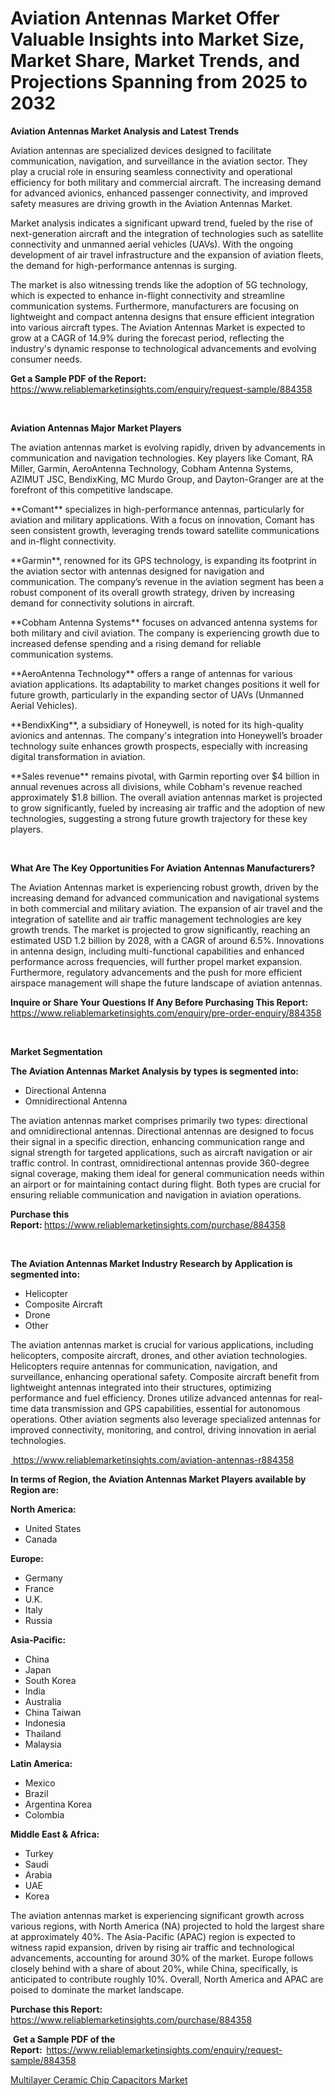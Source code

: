 <p><h1>Aviation Antennas Market Offer Valuable Insights into Market Size, Market Share, Market Trends, and Projections Spanning from 2025 to 2032</h1></p><p><strong>Aviation Antennas Market Analysis and Latest Trends</strong></p>
<p><p>Aviation antennas are specialized devices designed to facilitate communication, navigation, and surveillance in the aviation sector. They play a crucial role in ensuring seamless connectivity and operational efficiency for both military and commercial aircraft. The increasing demand for advanced avionics, enhanced passenger connectivity, and improved safety measures are driving growth in the Aviation Antennas Market.</p><p>Market analysis indicates a significant upward trend, fueled by the rise of next-generation aircraft and the integration of technologies such as satellite connectivity and unmanned aerial vehicles (UAVs). With the ongoing development of air travel infrastructure and the expansion of aviation fleets, the demand for high-performance antennas is surging.</p><p>The market is also witnessing trends like the adoption of 5G technology, which is expected to enhance in-flight connectivity and streamline communication systems. Furthermore, manufacturers are focusing on lightweight and compact antenna designs that ensure efficient integration into various aircraft types. The Aviation Antennas Market is expected to grow at a CAGR of 14.9% during the forecast period, reflecting the industry's dynamic response to technological advancements and evolving consumer needs.</p></p>
<p><strong>Get a Sample PDF of the Report:&nbsp;</strong> <a href="https://www.reliablemarketinsights.com/enquiry/request-sample/884358?utm_campaign=2311&utm_medium=2&utm_source=Github&utm_content=ia&utm_term=10022025&utm_id=aviation-antennas">https://www.reliablemarketinsights.com/enquiry/request-sample/884358</a></p>
<p>&nbsp;</p>
<p><strong>Aviation Antennas Major Market Players</strong></p>
<p><p>The aviation antennas market is evolving rapidly, driven by advancements in communication and navigation technologies. Key players like Comant, RA Miller, Garmin, AeroAntenna Technology, Cobham Antenna Systems, AZIMUT JSC, BendixKing, MC Murdo Group, and Dayton-Granger are at the forefront of this competitive landscape.</p><p>**Comant** specializes in high-performance antennas, particularly for aviation and military applications. With a focus on innovation, Comant has seen consistent growth, leveraging trends toward satellite communications and in-flight connectivity.</p><p>**Garmin**, renowned for its GPS technology, is expanding its footprint in the aviation sector with antennas designed for navigation and communication. The company’s revenue in the aviation segment has been a robust component of its overall growth strategy, driven by increasing demand for connectivity solutions in aircraft.</p><p>**Cobham Antenna Systems** focuses on advanced antenna systems for both military and civil aviation. The company is experiencing growth due to increased defense spending and a rising demand for reliable communication systems. </p><p>**AeroAntenna Technology** offers a range of antennas for various aviation applications. Its adaptability to market changes positions it well for future growth, particularly in the expanding sector of UAVs (Unmanned Aerial Vehicles).</p><p>**BendixKing**, a subsidiary of Honeywell, is noted for its high-quality avionics and antennas. The company's integration into Honeywell’s broader technology suite enhances growth prospects, especially with increasing digital transformation in aviation.</p><p>**Sales revenue** remains pivotal, with Garmin reporting over $4 billion in annual revenues across all divisions, while Cobham's revenue reached approximately $1.8 billion. The overall aviation antennas market is projected to grow significantly, fueled by increasing air traffic and the adoption of new technologies, suggesting a strong future growth trajectory for these key players.</p></p>
<p>&nbsp;</p>
<p><strong>What Are The Key Opportunities For Aviation Antennas Manufacturers?</strong></p>
<p><p>The Aviation Antennas market is experiencing robust growth, driven by the increasing demand for advanced communication and navigational systems in both commercial and military aviation. The expansion of air travel and the integration of satellite and air traffic management technologies are key growth trends. The market is projected to grow significantly, reaching an estimated USD 1.2 billion by 2028, with a CAGR of around 6.5%. Innovations in antenna design, including multi-functional capabilities and enhanced performance across frequencies, will further propel market expansion. Furthermore, regulatory advancements and the push for more efficient airspace management will shape the future landscape of aviation antennas.</p></p>
<p><strong>Inquire or Share Your Questions If Any Before Purchasing This Report:</strong> <a href="https://www.reliablemarketinsights.com/enquiry/pre-order-enquiry/884358?utm_campaign=2311&utm_medium=2&utm_source=Github&utm_content=ia&utm_term=10022025&utm_id=aviation-antennas">https://www.reliablemarketinsights.com/enquiry/pre-order-enquiry/884358</a></p>
<p>&nbsp;</p>
<p><strong>Market Segmentation</strong></p>
<p><strong>The Aviation Antennas Market Analysis by types is segmented into:</strong></p>
<p><ul><li>Directional Antenna</li><li>Omnidirectional Antenna</li></ul></p>
<p><p>The aviation antennas market comprises primarily two types: directional and omnidirectional antennas. Directional antennas are designed to focus their signal in a specific direction, enhancing communication range and signal strength for targeted applications, such as aircraft navigation or air traffic control. In contrast, omnidirectional antennas provide 360-degree signal coverage, making them ideal for general communication needs within an airport or for maintaining contact during flight. Both types are crucial for ensuring reliable communication and navigation in aviation operations.</p></p>
<p><strong>Purchase this Report:&nbsp;</strong><a href="https://www.reliablemarketinsights.com/purchase/884358?utm_campaign=2311&utm_medium=2&utm_source=Github&utm_content=ia&utm_term=10022025&utm_id=aviation-antennas">https://www.reliablemarketinsights.com/purchase/884358</a></p>
<p>&nbsp;</p>
<p><strong>The Aviation Antennas Market Industry Research by Application is segmented into:</strong></p>
<p><ul><li>Helicopter</li><li>Composite Aircraft</li><li>Drone</li><li>Other</li></ul></p>
<p><p>The aviation antennas market is crucial for various applications, including helicopters, composite aircraft, drones, and other aviation technologies. Helicopters require antennas for communication, navigation, and surveillance, enhancing operational safety. Composite aircraft benefit from lightweight antennas integrated into their structures, optimizing performance and fuel efficiency. Drones utilize advanced antennas for real-time data transmission and GPS capabilities, essential for autonomous operations. Other aviation segments also leverage specialized antennas for improved connectivity, monitoring, and control, driving innovation in aerial technologies.</p></p>
<p><a href="https://www.reliablemarketinsights.com/aviation-antennas-r884358?utm_campaign=2311&utm_medium=2&utm_source=Github&utm_content=ia&utm_term=10022025&utm_id=aviation-antennas">&nbsp;https://www.reliablemarketinsights.com/aviation-antennas-r884358</a></p>
<p><strong>In terms of Region, the Aviation Antennas Market Players available by Region are:</strong></p>
<p>
    <p> <strong> North America: </strong>
        <ul>
            <li>United States</li>
            <li>Canada</li>
        </ul>
        </p> 
    <p> <strong> Europe: </strong>
        <ul>
            <li>Germany</li>
            <li>France</li>
            <li>U.K.</li>
            <li>Italy</li>
            <li>Russia</li>
        </ul>
        </p> 
    <p> <strong> Asia-Pacific: </strong>
        <ul>
            <li>China</li>
            <li>Japan</li>
            <li>South Korea</li>
            <li>India</li>
            <li>Australia</li>
            <li>China Taiwan</li>
            <li>Indonesia</li>
            <li>Thailand</li>
            <li>Malaysia</li>
        </ul>
        </p> 
    <p> <strong> Latin America: </strong>
        <ul>
            <li>Mexico</li>
            <li>Brazil</li>
            <li>Argentina Korea</li>
            <li>Colombia</li>
        </ul>
        </p> 
    <p> <strong> Middle East & Africa: </strong>
        <ul>
            <li>Turkey</li>
            <li>Saudi</li>
            <li>Arabia</li>
            <li>UAE</li>
            <li>Korea</li>
        </ul>
    </p>
    </p>
<p><p>The aviation antennas market is experiencing significant growth across various regions, with North America (NA) projected to hold the largest share at approximately 40%. The Asia-Pacific (APAC) region is expected to witness rapid expansion, driven by rising air traffic and technological advancements, accounting for around 30% of the market. Europe follows closely behind with a share of about 20%, while China, specifically, is anticipated to contribute roughly 10%. Overall, North America and APAC are poised to dominate the market landscape.</p></p>
<p><strong>Purchase this Report: </strong><a href="https://www.reliablemarketinsights.com/purchase/884358?utm_campaign=2311&utm_medium=2&utm_source=Github&utm_content=ia&utm_term=10022025&utm_id=aviation-antennas">https://www.reliablemarketinsights.com/purchase/884358</a></p>
<p>&nbsp;<strong>Get a Sample PDF of the Report:&nbsp;&nbsp;</strong><a href="https://www.reliablemarketinsights.com/enquiry/request-sample/884358?utm_campaign=2311&utm_medium=2&utm_source=Github&utm_content=ia&utm_term=10022025&utm_id=aviation-antennas">https://www.reliablemarketinsights.com/enquiry/request-sample/884358</a></p>
<p><strong></strong></p>
<p><p><a href="https://github.com/krinerstormy331/Market-Research-Report-List-1/blob/main/multilayer-ceramic-chip-capacitors-market.md?utm_campaign=2311&utm_medium=2&utm_source=Github&utm_content=ia&utm_term=10022025&utm_id=aviation-antennas">Multilayer Ceramic Chip Capacitors Market</a></p></p>
